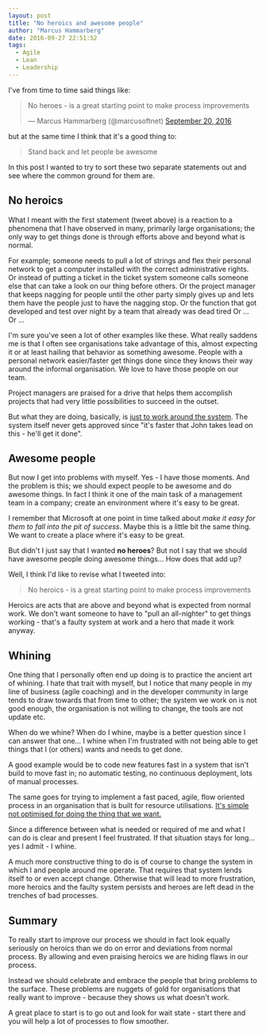 ```yaml
---
layout: post
title: "No heroics and awesome people"
author: "Marcus Hammarberg"
date: 2016-09-27 22:51:52
tags:
  - Agile
  - Lean
  - Leadership
---
```


I've from time to time said things like:

<blockquote class="twitter-tweet" data-lang="en"><p lang="en" dir="ltr">No heroes - is a great starting point to make process improvements</p>— Marcus Hammarberg (@marcusoftnet) <a href="https://twitter.com/marcusoftnet/status/778194974080954368">September 20, 2016</a></blockquote>
<script async src="//platform.twitter.com/widgets.js" charset="utf-8"></script>

but at the same time I think that it's a good thing to:

> Stand back and let people be awesome

In this post I wanted to try to sort these two separate statements out and see where the common ground for them are.

<!-- excerpt-end -->

## No heroics

What I meant with the first statement (tweet above) is a reaction to a phenomena that I have observed in many, primarily large organisations; the only way to get things done is through efforts above and beyond what is normal.

For example; someone needs to pull a lot of strings and flex their personal network to get a computer installed with the correct administrative rights. Or instead of putting a ticket in the ticket system someone calls someone else that can take a look on our thing before others. Or the project manager that keeps nagging for people until the other party simply gives up and lets them have the people just to have the nagging stop. Or the function that got developed and test over night by a team that already was dead tired Or … Or …

I'm sure you've seen a lot of other examples like these. What really saddens me is that I often see organisations take advantage of this, almost expecting it or at least hailing that behavior as something awesome. People with a personal network easier/faster get things done since they knows their way around the informal organisation. We love to have those people on our team.

Project managers are praised for a drive that helps them accomplish projects that had very little possibilities to succeed in the outset.

But what they are doing, basically, is [just to work around the system](http://www.marcusoft.net/2014/11/goodpeople.html). The system itself never gets approved since "it's faster that John takes lead on this - he'll get it done".

## Awesome people

But now I get into problems with myself. Yes - I have those moments. And the problem is this; we should expect people to be awesome and do awesome things. In fact I think it one of the main task of a management team in a company; create an environment where it's easy to be great.

I remember that Microsoft at one point in time talked about _make it easy for them to fall into the pit of success_. Maybe this is a little bit the same thing. We want to create a place where it's easy to be great.

But didn't I just say that I wanted **no heroes**? But not I say that we should have awesome people doing awesome things… How does that add up?

Well, I think I'd like to revise what I tweeted into:

> No heroics - is a great starting point to make process improvements

Heroics are acts that are above and beyond what is expected from normal work. We don't want someone to have to "pull an all-nighter" to get things working - that's a faulty system at work and a hero that made it work anyway.

## Whining

One thing that I personally often end up doing is to practice the ancient art of whining. I hate that trait with myself, but I notice that many people in my line of business (agile coaching) and in the developer community in large tends to draw towards that from time to other; the system we work on is not good enough, the organisation is not willing to change, the tools are not update etc.

When do we whine? When do I whine, maybe is a better question since I can answer that one… I whine when I'm frustrated with not being able to get things that I (or others) wants and needs to get done.

A good example would be to code new features fast in a system that isn't build to move fast in; no automatic testing, no continuous deployment, lots of manual processes.

The same goes for trying to implement a fast paced, agile, flow oriented process in an organisation that is built for resource utilisations. [It's simple not optimised for doing the thing that we want.](http://www.marcusoft.net/2016/04/what-are-you-optimized-for-then.html)

Since a difference between what is needed or required of me and what I can do is clear and present I feel frustrated. If that situation stays for long… yes I admit - I whine.

A much more constructive thing to do is of course to change the system in which I and people around me operate. That requires that system lends itself to or even accept change. Otherwise that will lead to more frustration, more heroics and the faulty system persists and heroes are left dead in the trenches of bad processes.

## Summary

To really start to improve our process we should in fact look equally seriously on heroics than we do on error and deviations from normal process. By allowing and even praising heroics we are hiding flaws in our process.

Instead we should celebrate and embrace the people that bring problems to the surface. These problems are nuggets of gold for organisations that really want to improve - because they shows us what doesn't work.

A great place to start is to go out and look for wait state - start there and you will help a lot of processes to flow smoother.
